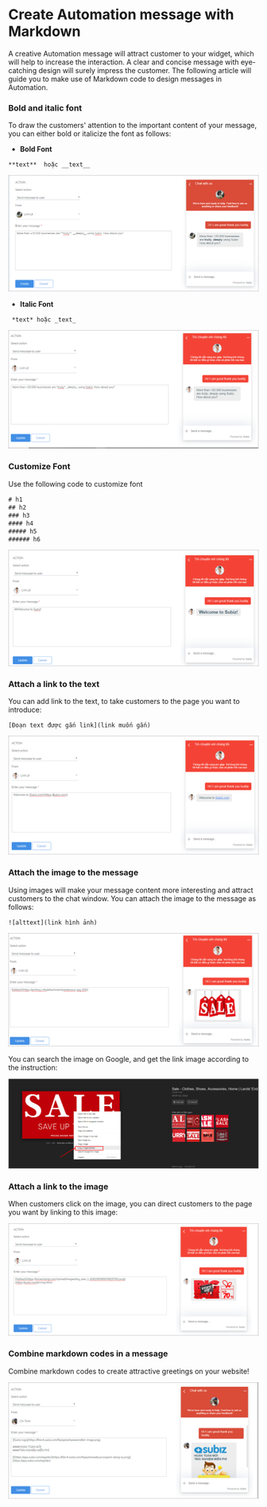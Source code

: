 # Create Automation message with Markdown

A creative Automation message will attract customer to your widget, which will help to increase the interaction. A clear and concise message with eye-catching design will surely impress the customer. The following article will guide you to make use of Markdown code to design messages in Automation.

###  Bold and italic font

To draw the customers' attention to the important content of your message, you can either bold or italicize the font as follows:

* **Bold Font**

```text
**text**  hoặc __text__
```

![Bold Font ](../../.gitbook/assets/in-dam.png)

* **Italic Font**

```text
 *text* hoặc _text_
```

![Italic Font](../../.gitbook/assets/in-nghieng.png)

### Customize Font

Use the following code to customize font

```text
# h1
## h2
### h3
#### h4
##### h5
###### h6
```

![Customize Font](../../.gitbook/assets/tieu-de-trang.png)

###  Attach a link to the text

 You can add link to the text, to take customers to the page you want to introduce:

```
[Đoạn text được gắn link](link muốn gắn)
```

![ Attach a link to the text](../../.gitbook/assets/gan-link.png)

###  Attach the image to the message

Using images will make your message content more interesting and attract customers to the chat window. You can attach the image to the message as follows:

```text
![alttext](link hình ảnh)
```

![ Attach the image to the message](../../.gitbook/assets/chen-anh.png)

 You can search the image on Google, and get the link image according to the instruction:

![Get the image link](../../.gitbook/assets/screenshot_2.png)

### Attach a link to the image 

When customers click on the image, you can direct customers to the page you want by linking to this image:

![Attach a link to the image ](../../.gitbook/assets/gan-link-vao-hinh-anh.png)

### Combine markdown codes in a message

Combine markdown codes to create attractive greetings on your website!

![Combine markdown codes in a message](../../.gitbook/assets/ket-hop.png)

### [ ](javascript:void%280%29;)

